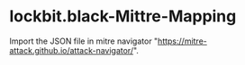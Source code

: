 # lockbit.black-Mittre-Mapping
Import the JSON file in mitre navigator "https://mitre-attack.github.io/attack-navigator/".
